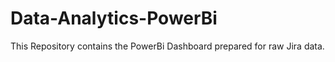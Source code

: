 # Data-Analytics-PowerBi
This Repository contains the PowerBi Dashboard prepared for raw Jira data.
